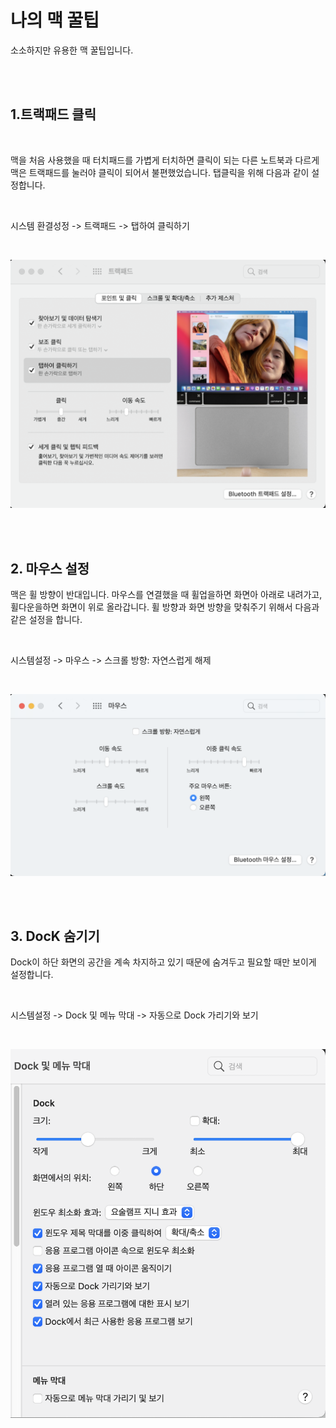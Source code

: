 # 나의 맥 꿀팁

소소하지만 유용한 맥 꿀팁입니다.

</br>
</br>

## 1.트랙패드 클릭

</br>

맥을 처음 사용했을 때 터치패드를 가볍게 터치하면 클릭이 되는 다른 노트북과 다르게 맥은 트랙패드를 눌러야 클릭이 되어서 불편했었습니다. 탭클릭을 위해 다음과 같이 설정합니다.

</br>

시스템 환결성정 -> 트랙패드 -> 탭하여 클릭하기

</br>

![](./images/tab.png)

</br>
</br>

## 2. 마우스 설정

맥은 휠 방향이 반대입니다. 마우스를 연결했을 때 휠업을하면 화면아 아래로 내려가고, 휠다운을하면 화면이 위로 올라갑니다. 휠 방향과 화면 방향을 맞춰주기 위해서 다음과 같은 설정을 합니다.

</br>

시스템설정 -> 마우스 -> 스크롤 방향: 자연스럽게 해제

</br>

![](./images/mouse.png)

</br>
</br>

## 3. DocK 숨기기

Dock이 하단 화면의 공간을 계속 차지하고 있기 때문에 숨겨두고 필요할 때만 보이게 설정합니다.

</br>

시스템설정 -> Dock 및 메뉴 막대 -> 자동으로 Dock 가리기와 보기

</br>

![](./images/dock.png)
